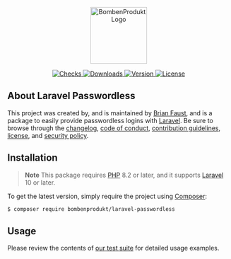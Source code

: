 <p align="center">
    <a href="https://bombenprodukt.com" target="_blank">
        <img src="https://raw.githubusercontent.com/faustbrian/assets/main/logo-text.svg" width="128" alt="BombenProdukt Logo" />
    </a>
</p>

<p align="center">
    <a href="https://github.com/faustbrian/laravel-passwordless/actions">
        <img src="https://badge.sh/github/check-runs/BombenProdukt/laravel-passwordless" alt="Checks" />
    </a>
    <a href="https://packagist.org/packages/bombenprodukt/laravel-passwordless">
        <img src="https://badge.sh/packagist/downloads/BombenProdukt/laravel-passwordless" alt="Downloads" />
    </a>
    <a href="https://packagist.org/packages/bombenprodukt/laravel-passwordless">
        <img src="https://badge.sh/packagist/version/BombenProdukt/laravel-passwordless" alt="Version" />
    </a>
    <a href="https://packagist.org/packages/bombenprodukt/laravel-passwordless">
        <img src="https://badge.sh/packagist/license/BombenProdukt/laravel-passwordless" alt="License" />
    </a>
</p>

## About Laravel Passwordless

This project was created by, and is maintained by [Brian Faust](https://github.com/faustbrian), and is a package to easily provide passwordless logins with [Laravel](https://laravel.com/). Be sure to browse through the [changelog](CHANGELOG.md), [code of conduct](.github/CODE_OF_CONDUCT.md), [contribution guidelines](.github/CONTRIBUTING.md), [license](LICENSE), and [security policy](.github/SECURITY.md).

## Installation

> **Note**
> This package requires [PHP](https://www.php.net/) 8.2 or later, and it supports [Laravel](https://laravel.com/) 10 or later.

To get the latest version, simply require the project using [Composer](https://getcomposer.org/):

```bash
$ composer require bombenprodukt/laravel-passwordless
```

## Usage

Please review the contents of [our test suite](/tests) for detailed usage examples.
